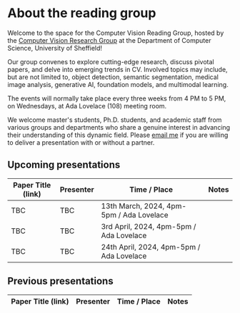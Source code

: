 # About the reading group
Welcome to the space for the Computer Vision Reading Group, hosted by the [Computer Vision Research Group](https://www.sheffield.ac.uk/dcs/research/groups/computer-vision) at the Department of Computer Science, University of Sheffield! 

Our group convenes to explore cutting-edge research, discuss pivotal papers, and delve into emerging trends in CV. Involved topics may include, but are not limited to, object detection, semantic segmentation, medical image analysis, generative AI, foundation models, and multimodal learning.

The events will normally take place every three weeks from 4 PM to 5 PM, on Wednesdays, at Ada Lovelace (108) meeting room.

We welcome master's students, Ph.D. students, and academic staff from various groups and departments who share a genuine interest in advancing their understanding of this dynamic field. 
Please [email me](mailto:sli256@sheffield.ac.uk) if you are willing to deliver a presentation with or without a partner.


## Upcoming presentations
| Paper Title (link) | Presenter | Time / Place | Notes |
| ------------------ | ------ | ---- |-------|
| TBC | TBC | 13th March, 2024, 4pm-5pm / Ada Lovelace |  |
| TBC | TBC | 3rd April, 2024, 4pm-5pm / Ada Lovelace |  |
| TBC | TBC | 24th April, 2024, 4pm-5pm / Ada Lovelace |  |

## Previous presentations
| Paper Title (link) | Presenter | Time / Place | Notes |
| ------------------ | ------ | ---- |-------|
